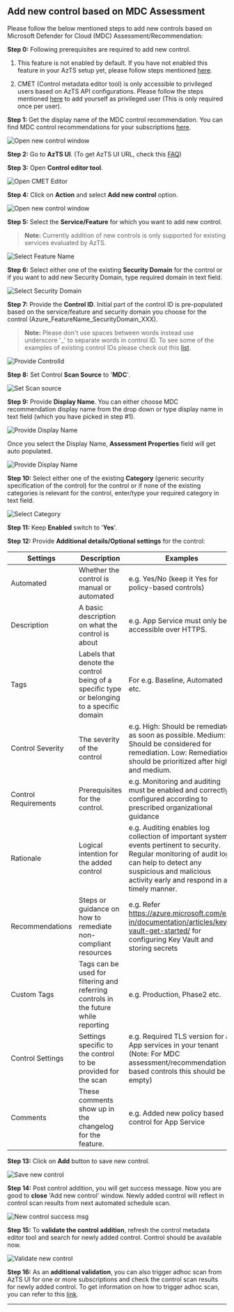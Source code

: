 ## Add new control based on MDC Assessment
Please follow the below mentioned steps to add new controls based on Microsoft Defender for Cloud (MDC) Assessment/Recommendation:

**Step 0:** Following prerequisites are required to add new control.
   1. This feature is not enabled by default. If you have not enabled this feature in your AzTS setup yet, please follow steps mentioned [here](Prerequisites.md#prerequisite-azts-configurations-to-add-new-control).

   2. CMET (Control metadata editor tool) is only accessible to privileged users based on AzTS API configurations. Please follow the steps mentioned [here](Prerequisites.md#access-to-cmet-control-metadata-editor-tool) to add yourself as privileged user (This is only required once per user).

**Step 1:** Get the display name of the MDC control recommendation. You can find MDC control recommendations for your subscriptions [here](https://portal.azure.com/?feature.customportal=false#blade/Microsoft_Azure_Security/SecurityMenuBlade/5).

![Open new control window](../../Images/06_ExtendingAzTS_Search_MDC_Recommendations.png)

**Step 2:** Go to **AzTS UI**. (To get AzTS UI URL, check this [FAQ](https://github.com/azsk/AzTS-docs/blob/main/03-Running%20AzTS%20solution%20from%20UI/README.md#frequently-asked-questions))

**Step 3:** Open **Control editor tool**.

![Open CMET Editor](../../Images/06_ExtendingAzTS_Open_CMET.png)

**Step 4:** Click on **Action** and select **Add new control** option.

![Open new control window](../../Images/06_ExtendingAzTS_Add_New_Control.png)

**Step 5:** Select the **Service/Feature** for which you want to add new control.
> **Note:** Currently addition of new controls is only supported for existing services evaluated by AzTS.

![Select Feature Name](../../Images/06_ExtendingAzTS_NewControl_Feature.png)

**Step 6:** Select either one of the existing **Security Domain** for the control or if you want to add new Security Domain, type required domain in text field.

![Select Security Domain](../../Images/06_ExtendingAzTS_NewControl_MDC_Security_Domain.png)

**Step 7:** Provide the **Control ID**. Initial part of the control ID is pre-populated based on the service/feature and security domain you choose for the control (Azure_FeatureName_SecurityDomain_XXX).

> **Note:** Please don't use spaces between words instead use underscore '_' to separate words in control ID. 
To see some of the examples of existing control IDs please check out this [list](https://github.com/azsk/AzTS-docs/tree/main/Control%20coverage#azure-services-supported-by-azts).

![Provide ControlId](../../Images/06_ExtendingAzTS_NewControl_MDC_ControlId.png)

**Step 8:** Set Control **Scan Source** to '**MDC**'.

![Set Scan source](../../Images/06_ExtendingAzTS_NewControl_MDC_Scan_Source.png)

**Step 9:** Provide **Display Name**. You can either choose MDC recommendation display name from the drop down or type display name in text field (which you have picked in step #1).

![Provide Display Name](../../Images/06_ExtendingAzTS_NewControl_MDC_DisplayName.png)

Once you select the Display Name, **Assessment Properties** field will get auto populated.

![Provide Display Name](../../Images/06_ExtendingAzTS_NewControl_MDC_Properties.png)

**Step 10:** Select either one of the existing **Category** (generic security specification of the control) for the control or if none of the existing categories is relevant for the control, enter/type your required category in text field.

![Select Category](../../Images/06_ExtendingAzTS_NewControl_MDC_Category.png)

**Step 11:** Keep **Enabled** switch to '**Yes**'.

**Step 12:** Provide **Additional details/Optional settings** for the control:

|Settings| Description| Examples|
|-------------|------|---------|
|Automated| Whether the control is manual or automated| e.g. Yes/No (keep it Yes for policy-based controls)|
|Description| A basic description on what the control is about| e.g. App Service must only be accessible over HTTPS. |
|Tags| Labels that denote the control being of a specific type or belonging to a specific domain | For e.g. Baseline, Automated etc.|
|Control Severity| The severity of the control| e.g. High: Should be remediated as soon as possible. Medium: Should be considered for remediation. Low: Remediation should be prioritized after high and medium.|
|Control Requirements| Prerequisites for the control.| e.g. Monitoring and auditing must be enabled and correctly configured according to prescribed organizational guidance|
|Rationale| Logical intention for the added control | e.g. Auditing enables log collection of important system events pertinent to security. Regular monitoring of audit logs can help to detect any suspicious and malicious activity early and respond in a timely manner.|
|Recommendations| Steps or guidance on how to remediate non-compliant resources | e.g. Refer https://azure.microsoft.com/en-in/documentation/articles/key-vault-get-started/ for configuring Key Vault and storing secrets |
|Custom Tags| Tags can be used for filtering and referring controls in the future while reporting| e.g. Production, Phase2 etc. |
|Control Settings| Settings specific to the control to be provided for the scan | e.g. Required TLS version for all App services in your tenant (Note: For MDC assessment/recommendation based controls this should be empty) |
|Comments | These comments show up in the changelog for the feature. | e.g. Added new policy based control for App Service |

**Step 13:** Click on **Add** button to save new control.

![Save new control](../../Images/06_ExtendingAzTS_NewControl_MDC_Save.png)

**Step 14:** Post control addition, you will get success message. Now you are good to **close** 'Add new control' window. Newly added control will reflect in control scan results from next automated schedule scan. 

![New control success msg](../../Images/06_ExtendingAzTS_NewControl_MDC_Success.png)

**Step 15:** To **validate the control addition**, refresh the control metadata editor tool and search for newly added control. Control should be available now.

![Validate new control](../../Images/06_ExtendingAzTS_NewControl_MDC_Validation.png)

**Step 16:** As an **additional validation**, you can also trigger adhoc scan from AzTS UI for one or more subscriptions and check the control scan results for newly added control. To get information on how to trigger adhoc scan, you can refer to this [link](https://github.com/azsk/AzTS-docs/tree/main/03-Running%20AzTS%20solution%20from%20UI#how-to-scan-subscription-manually).

-----